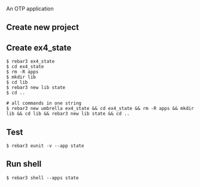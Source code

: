 An OTP application

Create new project
----	
Create ex4_state
----	
	$ rebar3 ex4_state
	$ cd ex4_state
	$ rm -R apps
	$ mkdir lib
	$ cd lib
	$ rebar3 new lib state
	$ cd ..
	
	# all commands in one string
	$ rebar3 new umbrella ex4_state && cd ex4_state && rm -R apps && mkdir lib && cd lib && rebar3 new lib state && cd ..

Test
-----
	$ rebar3 eunit -v --app state
	
Run shell
-----
	$ rebar3 shell --apps state